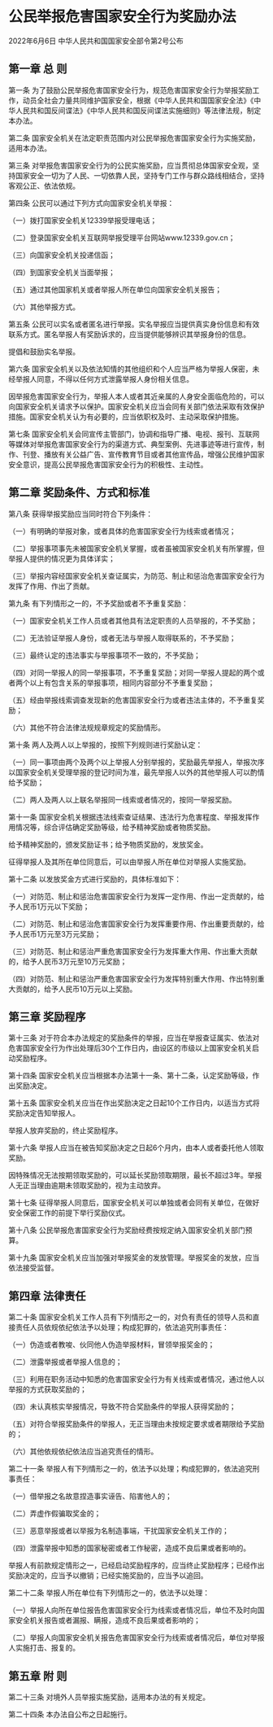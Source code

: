 # 公民举报危害国家安全行为奖励办法

2022年6月6日 中华人民共和国国家安全部令第2号公布



## 第一章 总 则

第一条 为了鼓励公民举报危害国家安全行为，规范危害国家安全行为举报奖励工作，动员全社会力量共同维护国家安全，根据《中华人民共和国国家安全法》《中华人民共和国反间谍法》《中华人民共和国反间谍法实施细则》等法律法规，制定本办法。

第二条 国家安全机关在法定职责范围内对公民举报危害国家安全行为实施奖励，适用本办法。

第三条 对举报危害国家安全行为的公民实施奖励，应当贯彻总体国家安全观，坚持国家安全一切为了人民、一切依靠人民，坚持专门工作与群众路线相结合，坚持客观公正、依法依规。

第四条 公民可以通过下列方式向国家安全机关举报：

（一）拨打国家安全机关12339举报受理电话；

（二）登录国家安全机关互联网举报受理平台网站www.12339.gov.cn；

（三）向国家安全机关投递信函；

（四）到国家安全机关当面举报；

（五）通过其他国家机关或者举报人所在单位向国家安全机关报告；

（六）其他举报方式。

第五条 公民可以实名或者匿名进行举报。实名举报应当提供真实身份信息和有效联系方式。匿名举报人有奖励诉求的，应当提供能够辨识其举报身份的信息。

提倡和鼓励实名举报。

第六条 国家安全机关以及依法知情的其他组织和个人应当严格为举报人保密，未经举报人同意，不得以任何方式泄露举报人身份相关信息。

因举报危害国家安全行为，举报人本人或者其近亲属的人身安全面临危险的，可以向国家安全机关请求予以保护。国家安全机关应当会同有关部门依法采取有效保护措施。国家安全机关认为有必要的，应当依职权及时、主动采取保护措施。

第七条 国家安全机关会同宣传主管部门，协调和指导广播、电视、报刊、互联网等媒体对举报危害国家安全行为的渠道方式、典型案例、先进事迹等进行宣传，制作、刊登、播放有关公益广告、宣传教育节目或者其他宣传品，增强公民维护国家安全意识，提高公民举报危害国家安全行为的积极性、主动性。

## 第二章 奖励条件、方式和标准

第八条 获得举报奖励应当同时符合下列条件：

（一）有明确的举报对象，或者具体的危害国家安全行为线索或者情况；

（二）举报事项事先未被国家安全机关掌握，或者虽被国家安全机关有所掌握，但举报人提供的情况更为具体详实；

（三）举报内容经国家安全机关查证属实，为防范、制止和惩治危害国家安全行为发挥了作用、作出了贡献。

第九条 有下列情形之一的，不予奖励或者不予重复奖励：

（一）国家安全机关工作人员或者其他具有法定职责的人员举报的，不予奖励；

（二）无法验证举报人身份，或者无法与举报人取得联系的，不予奖励；

（三）最终认定的违法事实与举报事项不一致的，不予奖励；

（四）对同一举报人的同一举报事项，不予重复奖励；对同一举报人提起的两个或者两个以上有包含关系的举报事项，相同内容部分不予重复奖励；

（五）经由举报线索调查发现新的危害国家安全行为或者违法主体的，不予重复奖励；

（六）其他不符合法律法规规章规定的奖励情形。

第十条 两人及两人以上举报的，按照下列规则进行奖励认定：

（一）同一事项由两个及两个以上举报人分别举报的，奖励最先举报人，举报次序以国家安全机关受理举报的登记时间为准，最先举报人以外的其他举报人可以酌情给予奖励；

（二）两人及两人以上联名举报同一线索或者情况的，按同一举报奖励。

第十一条 国家安全机关根据违法线索查证结果、违法行为危害程度、举报发挥作用情况等，综合评估确定奖励等级，给予精神奖励或者物质奖励。

给予精神奖励的，颁发奖励证书；给予物质奖励的，发放奖金。

征得举报人及其所在单位同意后，可以由举报人所在单位对举报人实施奖励。

第十二条 以发放奖金方式进行奖励的，具体标准如下：

（一）对防范、制止和惩治危害国家安全行为发挥一定作用、作出一定贡献的，给予人民币1万元以下奖励；

（二）对防范、制止和惩治危害国家安全行为发挥重要作用、作出重要贡献的，给予人民币1万元至3万元奖励；

（三）对防范、制止和惩治严重危害国家安全行为发挥重大作用、作出重大贡献的，给予人民币3万元至10万元奖励；

（四）对防范、制止和惩治严重危害国家安全行为发挥特别重大作用、作出特别重大贡献的，给予人民币10万元以上奖励。

## 第三章 奖励程序

第十三条 对于符合本办法规定的奖励条件的举报，应当在举报查证属实、依法对危害国家安全行为作出处理后30个工作日内，由设区的市级以上国家安全机关启动奖励程序。

第十四条 国家安全机关应当根据本办法第十一条、第十二条，认定奖励等级，作出奖励决定。

第十五条 国家安全机关应当在作出奖励决定之日起10个工作日内，以适当方式将奖励决定告知举报人。

举报人放弃奖励的，终止奖励程序。

第十六条 举报人应当在被告知奖励决定之日起6个月内，由本人或者委托他人领取奖励。

因特殊情况无法按期领取奖励的，可以延长奖励领取期限，最长不超过3年。举报人无正当理由逾期未领取奖励的，视为主动放弃。

第十七条 征得举报人同意后，国家安全机关可以单独或者会同有关单位，在做好安全保密工作的前提下举行奖励仪式。

第十八条 公民举报危害国家安全行为奖励经费按规定纳入国家安全机关部门预算。

第十九条 国家安全机关应当加强对举报奖金的发放管理。举报奖金的发放，应当依法接受监督。

## 第四章 法律责任

第二十条 国家安全机关工作人员有下列情形之一的，对负有责任的领导人员和直接责任人员依规依纪依法予以处理；构成犯罪的，依法追究刑事责任：

（一）伪造或者教唆、伙同他人伪造举报材料，冒领举报奖金的；

（二）泄露举报或者举报人信息的；

（三）利用在职务活动中知悉的危害国家安全行为有关线索或者情况，通过他人以举报的方式获取奖励的；

（四）未认真核实举报情况，导致不符合奖励条件的举报人获得奖励的；

（五）对符合举报奖励条件的举报人，无正当理由未按规定要求或者期限给予奖励的；

（六）其他依规依纪依法应当追究责任的情形。

第二十一条 举报人有下列情形之一的，依法予以处理；构成犯罪的，依法追究刑事责任：

（一）借举报之名故意捏造事实诬告、陷害他人的；

（二）弄虚作假骗取奖金的；

（三）恶意举报或者以举报为名制造事端，干扰国家安全机关工作的；

（四）泄露举报中知悉的国家秘密或者工作秘密，造成不良后果或者影响的。

举报人有前款规定情形之一，已经启动奖励程序的，应当终止奖励程序；已经作出奖励决定的，应当予以撤销；已经实施奖励的，应当予以追回。

第二十二条 举报人所在单位有下列情形之一的，依法予以处理：

（一）举报人向所在单位报告危害国家安全行为线索或者情况后，单位不及时向国家安全机关报告或者漏报、瞒报，造成不良后果或者影响的；

（二）举报人向国家安全机关报告危害国家安全行为线索或者情况后，单位对举报人实施打击、报复的。

## 第五章 附 则

第二十三条 对境外人员举报实施奖励，适用本办法的有关规定。

第二十四条 本办法自公布之日起施行。